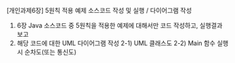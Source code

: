 [개인과제6장] 5원칙 적용 예제 소스코드 작성 및 실행 / 다이어그램 작성

1. 6장 Java 소스코드 중 5원칙을 적용한 예제에 대해서만 코드 작성하고, 실행결과 보고
2. 해당 코드에 대한 UML 다이어그램 작성
  2-1) UML 클래스도
  2-2) Main 함수 실행 시 순차도(또는 통신도)
